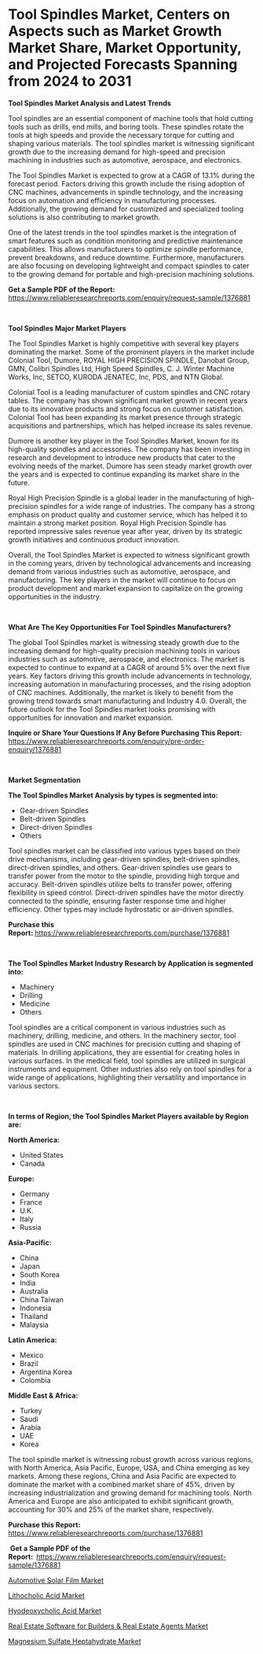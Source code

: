 <p><h1>Tool Spindles Market, Centers on Aspects such as Market Growth Market Share, Market Opportunity, and Projected Forecasts Spanning from 2024 to 2031</h1></p><p><strong>Tool Spindles Market Analysis and Latest Trends</strong></p>
<p><p>Tool spindles are an essential component of machine tools that hold cutting tools such as drills, end mills, and boring tools. These spindles rotate the tools at high speeds and provide the necessary torque for cutting and shaping various materials. The tool spindles market is witnessing significant growth due to the increasing demand for high-speed and precision machining in industries such as automotive, aerospace, and electronics.</p><p>The Tool Spindles Market is expected to grow at a CAGR of 13.1% during the forecast period. Factors driving this growth include the rising adoption of CNC machines, advancements in spindle technology, and the increasing focus on automation and efficiency in manufacturing processes. Additionally, the growing demand for customized and specialized tooling solutions is also contributing to market growth.</p><p>One of the latest trends in the tool spindles market is the integration of smart features such as condition monitoring and predictive maintenance capabilities. This allows manufacturers to optimize spindle performance, prevent breakdowns, and reduce downtime. Furthermore, manufacturers are also focusing on developing lightweight and compact spindles to cater to the growing demand for portable and high-precision machining solutions.</p></p>
<p><strong>Get a Sample PDF of the Report:&nbsp;</strong> <a href="https://www.reliableresearchreports.com/enquiry/request-sample/1376881">https://www.reliableresearchreports.com/enquiry/request-sample/1376881</a></p>
<p>&nbsp;</p>
<p><strong>Tool Spindles Major Market Players</strong></p>
<p><p>The Tool Spindles Market is highly competitive with several key players dominating the market. Some of the prominent players in the market include Colonial Tool, Dumore, ROYAL HIGH PRECISION SPINDLE, Danobat Group, GMN, Colibri Spindles Ltd, High Speed Spindles, C. J. Winter Machine Works, Inc, SETCO, KURODA JENATEC, Inc, PDS, and NTN Global.</p><p>Colonial Tool is a leading manufacturer of custom spindles and CNC rotary tables. The company has shown significant market growth in recent years due to its innovative products and strong focus on customer satisfaction. Colonial Tool has been expanding its market presence through strategic acquisitions and partnerships, which has helped increase its sales revenue.</p><p>Dumore is another key player in the Tool Spindles Market, known for its high-quality spindles and accessories. The company has been investing in research and development to introduce new products that cater to the evolving needs of the market. Dumore has seen steady market growth over the years and is expected to continue expanding its market share in the future.</p><p>Royal High Precision Spindle is a global leader in the manufacturing of high-precision spindles for a wide range of industries. The company has a strong emphasis on product quality and customer service, which has helped it to maintain a strong market position. Royal High Precision Spindle has reported impressive sales revenue year after year, driven by its strategic growth initiatives and continuous product innovation.</p><p>Overall, the Tool Spindles Market is expected to witness significant growth in the coming years, driven by technological advancements and increasing demand from various industries such as automotive, aerospace, and manufacturing. The key players in the market will continue to focus on product development and market expansion to capitalize on the growing opportunities in the industry.</p></p>
<p>&nbsp;</p>
<p><strong>What Are The Key Opportunities For Tool Spindles Manufacturers?</strong></p>
<p><p>The global Tool Spindles market is witnessing steady growth due to the increasing demand for high-quality precision machining tools in various industries such as automotive, aerospace, and electronics. The market is expected to continue to expand at a CAGR of around 5% over the next five years. Key factors driving this growth include advancements in technology, increasing automation in manufacturing processes, and the rising adoption of CNC machines. Additionally, the market is likely to benefit from the growing trend towards smart manufacturing and Industry 4.0. Overall, the future outlook for the Tool Spindles market looks promising with opportunities for innovation and market expansion.</p></p>
<p><strong>Inquire or Share Your Questions If Any Before Purchasing This Report:</strong> <a href="https://www.reliableresearchreports.com/enquiry/pre-order-enquiry/1376881">https://www.reliableresearchreports.com/enquiry/pre-order-enquiry/1376881</a></p>
<p>&nbsp;</p>
<p><strong>Market Segmentation</strong></p>
<p><strong>The Tool Spindles Market Analysis by types is segmented into:</strong></p>
<p><ul><li>Gear-driven Spindles</li><li>Belt-driven Spindles</li><li>Direct-driven Spindles</li><li>Others</li></ul></p>
<p><p>Tool spindles market can be classified into various types based on their drive mechanisms, including gear-driven spindles, belt-driven spindles, direct-driven spindles, and others. Gear-driven spindles use gears to transfer power from the motor to the spindle, providing high torque and accuracy. Belt-driven spindles utilize belts to transfer power, offering flexibility in speed control. Direct-driven spindles have the motor directly connected to the spindle, ensuring faster response time and higher efficiency. Other types may include hydrostatic or air-driven spindles.</p></p>
<p><strong>Purchase this Report:&nbsp;</strong><a href="https://www.reliableresearchreports.com/purchase/1376881">https://www.reliableresearchreports.com/purchase/1376881</a></p>
<p>&nbsp;</p>
<p><strong>The Tool Spindles Market Industry Research by Application is segmented into:</strong></p>
<p><ul><li>Machinery</li><li>Drilling</li><li>Medicine</li><li>Others</li></ul></p>
<p><p>Tool spindles are a critical component in various industries such as machinery, drilling, medicine, and others. In the machinery sector, tool spindles are used in CNC machines for precision cutting and shaping of materials. In drilling applications, they are essential for creating holes in various surfaces. In the medical field, tool spindles are utilized in surgical instruments and equipment. Other industries also rely on tool spindles for a wide range of applications, highlighting their versatility and importance in various sectors.</p></p>
<p>&nbsp;</p>
<p><strong>In terms of Region, the Tool Spindles Market Players available by Region are:</strong></p>
<p>
    <p> <strong> North America: </strong>
        <ul>
            <li>United States</li>
            <li>Canada</li>
        </ul>
        </p> 
    <p> <strong> Europe: </strong>
        <ul>
            <li>Germany</li>
            <li>France</li>
            <li>U.K.</li>
            <li>Italy</li>
            <li>Russia</li>
        </ul>
        </p> 
    <p> <strong> Asia-Pacific: </strong>
        <ul>
            <li>China</li>
            <li>Japan</li>
            <li>South Korea</li>
            <li>India</li>
            <li>Australia</li>
            <li>China Taiwan</li>
            <li>Indonesia</li>
            <li>Thailand</li>
            <li>Malaysia</li>
        </ul>
        </p> 
    <p> <strong> Latin America: </strong>
        <ul>
            <li>Mexico</li>
            <li>Brazil</li>
            <li>Argentina Korea</li>
            <li>Colombia</li>
        </ul>
        </p> 
    <p> <strong> Middle East & Africa: </strong>
        <ul>
            <li>Turkey</li>
            <li>Saudi</li>
            <li>Arabia</li>
            <li>UAE</li>
            <li>Korea</li>
        </ul>
    </p>
    </p>
<p><p>The tool spindle market is witnessing robust growth across various regions, with North America, Asia Pacific, Europe, USA, and China emerging as key markets. Among these regions, China and Asia Pacific are expected to dominate the market with a combined market share of 45%, driven by increasing industrialization and growing demand for machining tools. North America and Europe are also anticipated to exhibit significant growth, accounting for 30% and 25% of the market share, respectively.</p></p>
<p><strong>Purchase this Report: </strong><a href="https://www.reliableresearchreports.com/purchase/1376881">https://www.reliableresearchreports.com/purchase/1376881</a></p>
<p>&nbsp;<strong>Get a Sample PDF of the Report:&nbsp;&nbsp;</strong><a href="https://www.reliableresearchreports.com/enquiry/request-sample/1376881">https://www.reliableresearchreports.com/enquiry/request-sample/1376881</a></p>
<p><strong></strong></p>
<p><p><a href="https://gamy-alyssum-396.notion.site/Automotive-Solar-Film-Market-Share-Market-New-Trends-Analysis-Report-By-Type-By-Application-By-E-0077bbd6400145588208e9117a7cbb45">Automotive Solar Film Market</a></p><p><a href="https://view.publitas.com/reportprime-1/decoding-the-lithocholic-acid-market-a-deep-dive-into-the-latest-market-trends-market-segmentation-and-competitive-analysis/">Lithocholic Acid Market</a></p><p><a href="https://view.publitas.com/reportprime-1/hyodeoxycholic-acid-market-challenges-opportunities-and-growth-drivers-and-major-market-players-forecasted-for-period-from-2024-2031/">Hyodeoxycholic Acid Market</a></p><p><a href="https://github.com/bentleemidoriestelle7o/Market-Research-Report-List-1/blob/main/real-estate-software-for-builders-real-estate-agents-market.md">Real Estate Software for Builders & Real Estate Agents Market</a></p><p><a href="https://fearless-okapi-6c8.notion.site/Magnesium-Sulfate-Heptahydrate-Market-Research-Report-The-Key-To-Successful-Business-Strategy-Forec-3aeb49eae2cf465ea3e80f539fde39c9">Magnesium Sulfate Heptahydrate Market</a></p></p>